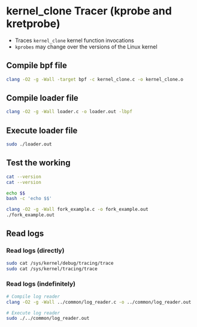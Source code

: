 # kernel_clone Tracer (kprobe and kretprobe)
- Traces `kernel_clone` kernel function invocations
- `kprobes` may change over the versions of the Linux kernel

## Compile bpf file
```bash
clang -O2 -g -Wall -target bpf -c kernel_clone.c -o kernel_clone.o
```

## Compile loader file
```bash
clang -O2 -g -Wall loader.c -o loader.out -lbpf
```

## Execute loader file
```bash
sudo ./loader.out
```

## Test the working
```bash
cat --version
cat --version

echo $$
bash -c 'echo $$'

clang -O2 -g -Wall fork_example.c -o fork_example.out
./fork_example.out
```

## Read logs
### Read logs (directly)
```bash
sudo cat /sys/kernel/debug/tracing/trace
sudo cat /sys/kernel/tracing/trace
```

### Read logs (indefinitely)
```bash
# Compile log reader
clang -O2 -g -Wall ../common/log_reader.c -o ../common/log_reader.out

# Execute log reader
sudo ./../common/log_reader.out
```

